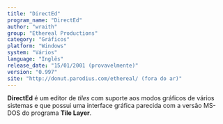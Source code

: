 ```yaml
---
title: "DirectEd"
program_name: "DirectEd"
author: "wraith"
group: "Ethereal Productions"
category: "Gráficos"
platform: "Windows"
system: "Vários"
language: "Inglês"
release_date: "15/01/2001 (provavelmente)"
version: "0.997"
site: "http://donut.parodius.com/ethereal/ (fora do ar)"
---
```

<b>DirectEd</b> é um editor de <i>tiles</i> com suporte aos modos gráficos de vários sistemas e que possui uma interface gráfica parecida com a versão MS-DOS do programa <b>Tile Layer</b>.
